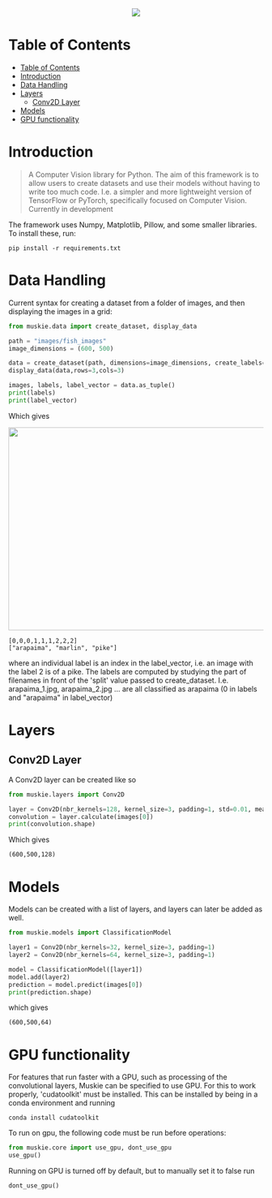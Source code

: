 <div align="center">
<img src="https://github.com/03axdov/muskie/assets/62298758/214bae89-6c9c-4e84-83cd-6a78bf42ca4b">
</div>

# Table of Contents
- [Table of Contents](#table-of-contents)
- [Introduction](#introduction)
- [Data Handling](#data-handling)
- [Layers](#layers)
  - [Conv2D Layer](#conv2d-layer)
- [Models](#models)
- [GPU functionality](#gpu-functionality)

# Introduction
> A Computer Vision library for Python. The aim of this framework is to allow users to create datasets and use their models without having to write too much code. I.e. a simpler and more lightweight version of TensorFlow or PyTorch, specifically focused on Computer Vision. Currently in development


The framework uses Numpy, Matplotlib, Pillow, and some smaller libraries. To install these, run:
```
pip install -r requirements.txt
```


# Data Handling
Current syntax for creating a dataset from a folder of images, and then displaying the images in a grid:
```python
from muskie.data import create_dataset, display_data

path = "images/fish_images"
image_dimensions = (600, 500)

data = create_dataset(path, dimensions=image_dimensions, create_labels=True, split="_") # returns (images, labels, label_vector)
display_data(data,rows=3,cols=3)

images, labels, label_vector = data.as_tuple()
print(labels)
print(label_vector)
```
Which gives
<div align="center">
<img src="https://github.com/03axdov/muskie/assets/62298758/e0a5221b-d388-4f67-91d8-d9ea4b0950f1" width="600" height="400">
</div>

```
[0,0,0,1,1,1,2,2,2]
["arapaima", "marlin", "pike"]
```
where an individual label is an index in the label_vector, i.e. an image with the label 2 is of a pike. 
The labels are computed by studying the part of filenames in front of the 'split' value passed to create_dataset. I.e. arapaima_1.jpg, arapaima_2.jpg ... are all classified as arapaima (0 in labels and "arapaima" in label_vector)

# Layers
## Conv2D Layer
A Conv2D layer can be created like so
```python
from muskie.layers import Conv2D

layer = Conv2D(nbr_kernels=128, kernel_size=3, padding=1, std=0.01, mean=0.0)
convolution = layer.calculate(images[0])
print(convolution.shape)
```
Which gives
```
(600,500,128)
```

# Models
Models can be created with a list of layers, and layers can later be added as well.
```python
from muskie.models import ClassificationModel

layer1 = Conv2D(nbr_kernels=32, kernel_size=3, padding=1)
layer2 = Conv2D(nbr_kernels=64, kernel_size=3, padding=1)

model = ClassificationModel([layer1])
model.add(layer2)
prediction = model.predict(images[0])
print(prediction.shape)
```
which gives
```
(600,500,64)
```

# GPU functionality
For features that run faster with a GPU, such as processing of the convolutional layers, Muskie can be specified to use GPU. For this to work properly, 'cudatoolkit' must be installed. This can be installed by being in a conda environment and running
```
conda install cudatoolkit
```
To run on gpu, the following code must be run before operations:
```python
from muskie.core import use_gpu, dont_use_gpu
use_gpu()
```
Running on GPU is turned off by default, but to manually set it to false run
```python
dont_use_gpu()
```
